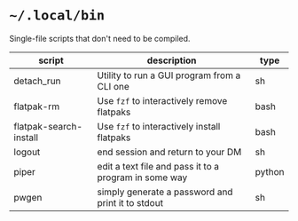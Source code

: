 # `~/.local/bin`

Single-file scripts that don't need to be compiled.

| script                 | description                                           | type   |
| ---------------------- | ----------------------------------------------------- | ------ |
| detach_run             | Utility to run a GUI program from a CLI one           | sh     |
| flatpak-rm             | Use `fzf` to interactively remove flatpaks            | bash   |
| flatpak-search-install | Use `fzf` to interactively install flatpaks           | bash   |
| logout                 | end session and return to your DM                     | sh     |
| piper                  | edit a text file and pass it to a program in some way | python |
| pwgen                  | simply generate a password and print it to stdout     | sh     |
